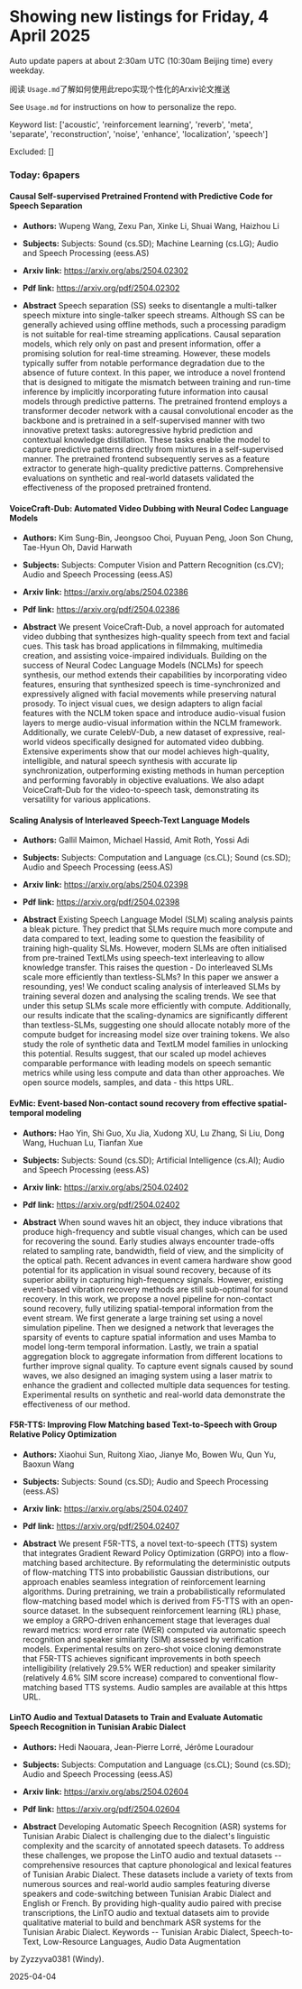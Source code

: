 # Showing new listings for Friday, 4 April 2025
Auto update papers at about 2:30am UTC (10:30am Beijing time) every weekday.


阅读 `Usage.md`了解如何使用此repo实现个性化的Arxiv论文推送

See `Usage.md` for instructions on how to personalize the repo. 


Keyword list: ['acoustic', 'reinforcement learning', 'reverb', 'meta', 'separate', 'reconstruction', 'noise', 'enhance', 'localization', 'speech']


Excluded: []


### Today: 6papers 
#### Causal Self-supervised Pretrained Frontend with Predictive Code for Speech Separation
 - **Authors:** Wupeng Wang, Zexu Pan, Xinke Li, Shuai Wang, Haizhou Li
 - **Subjects:** Subjects:
Sound (cs.SD); Machine Learning (cs.LG); Audio and Speech Processing (eess.AS)
 - **Arxiv link:** https://arxiv.org/abs/2504.02302

 - **Pdf link:** https://arxiv.org/pdf/2504.02302

 - **Abstract**
 Speech separation (SS) seeks to disentangle a multi-talker speech mixture into single-talker speech streams. Although SS can be generally achieved using offline methods, such a processing paradigm is not suitable for real-time streaming applications. Causal separation models, which rely only on past and present information, offer a promising solution for real-time streaming. However, these models typically suffer from notable performance degradation due to the absence of future context. In this paper, we introduce a novel frontend that is designed to mitigate the mismatch between training and run-time inference by implicitly incorporating future information into causal models through predictive patterns. The pretrained frontend employs a transformer decoder network with a causal convolutional encoder as the backbone and is pretrained in a self-supervised manner with two innovative pretext tasks: autoregressive hybrid prediction and contextual knowledge distillation. These tasks enable the model to capture predictive patterns directly from mixtures in a self-supervised manner. The pretrained frontend subsequently serves as a feature extractor to generate high-quality predictive patterns. Comprehensive evaluations on synthetic and real-world datasets validated the effectiveness of the proposed pretrained frontend.
#### VoiceCraft-Dub: Automated Video Dubbing with Neural Codec Language Models
 - **Authors:** Kim Sung-Bin, Jeongsoo Choi, Puyuan Peng, Joon Son Chung, Tae-Hyun Oh, David Harwath
 - **Subjects:** Subjects:
Computer Vision and Pattern Recognition (cs.CV); Audio and Speech Processing (eess.AS)
 - **Arxiv link:** https://arxiv.org/abs/2504.02386

 - **Pdf link:** https://arxiv.org/pdf/2504.02386

 - **Abstract**
 We present VoiceCraft-Dub, a novel approach for automated video dubbing that synthesizes high-quality speech from text and facial cues. This task has broad applications in filmmaking, multimedia creation, and assisting voice-impaired individuals. Building on the success of Neural Codec Language Models (NCLMs) for speech synthesis, our method extends their capabilities by incorporating video features, ensuring that synthesized speech is time-synchronized and expressively aligned with facial movements while preserving natural prosody. To inject visual cues, we design adapters to align facial features with the NCLM token space and introduce audio-visual fusion layers to merge audio-visual information within the NCLM framework. Additionally, we curate CelebV-Dub, a new dataset of expressive, real-world videos specifically designed for automated video dubbing. Extensive experiments show that our model achieves high-quality, intelligible, and natural speech synthesis with accurate lip synchronization, outperforming existing methods in human perception and performing favorably in objective evaluations. We also adapt VoiceCraft-Dub for the video-to-speech task, demonstrating its versatility for various applications.
#### Scaling Analysis of Interleaved Speech-Text Language Models
 - **Authors:** Gallil Maimon, Michael Hassid, Amit Roth, Yossi Adi
 - **Subjects:** Subjects:
Computation and Language (cs.CL); Sound (cs.SD); Audio and Speech Processing (eess.AS)
 - **Arxiv link:** https://arxiv.org/abs/2504.02398

 - **Pdf link:** https://arxiv.org/pdf/2504.02398

 - **Abstract**
 Existing Speech Language Model (SLM) scaling analysis paints a bleak picture. They predict that SLMs require much more compute and data compared to text, leading some to question the feasibility of training high-quality SLMs. However, modern SLMs are often initialised from pre-trained TextLMs using speech-text interleaving to allow knowledge transfer. This raises the question - Do interleaved SLMs scale more efficiently than textless-SLMs? In this paper we answer a resounding, yes! We conduct scaling analysis of interleaved SLMs by training several dozen and analysing the scaling trends. We see that under this setup SLMs scale more efficiently with compute. Additionally, our results indicate that the scaling-dynamics are significantly different than textless-SLMs, suggesting one should allocate notably more of the compute budget for increasing model size over training tokens. We also study the role of synthetic data and TextLM model families in unlocking this potential. Results suggest, that our scaled up model achieves comparable performance with leading models on speech semantic metrics while using less compute and data than other approaches. We open source models, samples, and data - this https URL.
#### EvMic: Event-based Non-contact sound recovery from effective spatial-temporal modeling
 - **Authors:** Hao Yin, Shi Guo, Xu Jia, Xudong XU, Lu Zhang, Si Liu, Dong Wang, Huchuan Lu, Tianfan Xue
 - **Subjects:** Subjects:
Sound (cs.SD); Artificial Intelligence (cs.AI); Audio and Speech Processing (eess.AS)
 - **Arxiv link:** https://arxiv.org/abs/2504.02402

 - **Pdf link:** https://arxiv.org/pdf/2504.02402

 - **Abstract**
 When sound waves hit an object, they induce vibrations that produce high-frequency and subtle visual changes, which can be used for recovering the sound. Early studies always encounter trade-offs related to sampling rate, bandwidth, field of view, and the simplicity of the optical path. Recent advances in event camera hardware show good potential for its application in visual sound recovery, because of its superior ability in capturing high-frequency signals. However, existing event-based vibration recovery methods are still sub-optimal for sound recovery. In this work, we propose a novel pipeline for non-contact sound recovery, fully utilizing spatial-temporal information from the event stream. We first generate a large training set using a novel simulation pipeline. Then we designed a network that leverages the sparsity of events to capture spatial information and uses Mamba to model long-term temporal information. Lastly, we train a spatial aggregation block to aggregate information from different locations to further improve signal quality. To capture event signals caused by sound waves, we also designed an imaging system using a laser matrix to enhance the gradient and collected multiple data sequences for testing. Experimental results on synthetic and real-world data demonstrate the effectiveness of our method.
#### F5R-TTS: Improving Flow Matching based Text-to-Speech with Group Relative Policy Optimization
 - **Authors:** Xiaohui Sun, Ruitong Xiao, Jianye Mo, Bowen Wu, Qun Yu, Baoxun Wang
 - **Subjects:** Subjects:
Sound (cs.SD); Audio and Speech Processing (eess.AS)
 - **Arxiv link:** https://arxiv.org/abs/2504.02407

 - **Pdf link:** https://arxiv.org/pdf/2504.02407

 - **Abstract**
 We present F5R-TTS, a novel text-to-speech (TTS) system that integrates Gradient Reward Policy Optimization (GRPO) into a flow-matching based architecture. By reformulating the deterministic outputs of flow-matching TTS into probabilistic Gaussian distributions, our approach enables seamless integration of reinforcement learning algorithms. During pretraining, we train a probabilistically reformulated flow-matching based model which is derived from F5-TTS with an open-source dataset. In the subsequent reinforcement learning (RL) phase, we employ a GRPO-driven enhancement stage that leverages dual reward metrics: word error rate (WER) computed via automatic speech recognition and speaker similarity (SIM) assessed by verification models. Experimental results on zero-shot voice cloning demonstrate that F5R-TTS achieves significant improvements in both speech intelligibility (relatively 29.5\% WER reduction) and speaker similarity (relatively 4.6\% SIM score increase) compared to conventional flow-matching based TTS systems. Audio samples are available at this https URL.
#### LinTO Audio and Textual Datasets to Train and Evaluate Automatic Speech Recognition in Tunisian Arabic Dialect
 - **Authors:** Hedi Naouara, Jean-Pierre Lorré, Jérôme Louradour
 - **Subjects:** Subjects:
Computation and Language (cs.CL); Sound (cs.SD); Audio and Speech Processing (eess.AS)
 - **Arxiv link:** https://arxiv.org/abs/2504.02604

 - **Pdf link:** https://arxiv.org/pdf/2504.02604

 - **Abstract**
 Developing Automatic Speech Recognition (ASR) systems for Tunisian Arabic Dialect is challenging due to the dialect's linguistic complexity and the scarcity of annotated speech datasets. To address these challenges, we propose the LinTO audio and textual datasets -- comprehensive resources that capture phonological and lexical features of Tunisian Arabic Dialect. These datasets include a variety of texts from numerous sources and real-world audio samples featuring diverse speakers and code-switching between Tunisian Arabic Dialect and English or French. By providing high-quality audio paired with precise transcriptions, the LinTO audio and textual datasets aim to provide qualitative material to build and benchmark ASR systems for the Tunisian Arabic Dialect. Keywords -- Tunisian Arabic Dialect, Speech-to-Text, Low-Resource Languages, Audio Data Augmentation


by Zyzzyva0381 (Windy). 


2025-04-04
